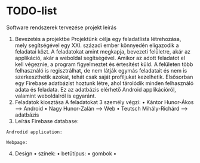 # TODO-list
Software rendszerek tervezése projekt leírás

1.	Bevezetés a projektbe
  Projektünk célja egy feladatlista létrehozása, mely segítségével egy XXI. századi ember könnyedén eligazodik a feladatai közt. A feladatokat amint megkapja, bevezeti felületre, akár az applikáció, akár a weboldal segítségével. Amikor az adott feladatot el kell végeznie, a program figyelmeztet és értesítést küld. 
	A felületen több felhasználó is regisztrálhat, de nem látják egymás feladatait és nem is szerkeszthetik azokat, tehát csak saját profiljukat kezelhetik. 
	Elsősorban egy Firebase adatbázist hoztunk létre, ahol tárolódik minden felhasználó adata és feladata. Ez az adatbázis elérhető Android applikációról, valamint weboldalról is egyaránt. 
2.	Feladatok kiosztása
  A feladatokat 3 személy végzi:
    •	Kántor Hunor-Ákos 		--> Android
    •	Nagy Hunor-Zalán 		--> Web
    •	Teutsch Mihály-Richárd 	--> adatbázis
  3.	Leírás
    Firebase database:

    Androdid application:

    Webpage:
  4.	Design
  •	színek:
  •	betűtípus:
  •	gombok
  •	
